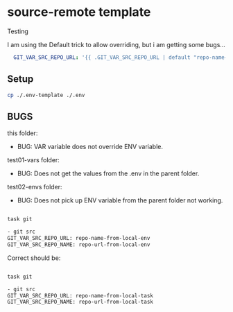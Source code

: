 # source-remote template

Testing

I am using the Default trick to allow overriding, but i am getting some bugs...

```yaml
  GIT_VAR_SRC_REPO_URL: '{{ .GIT_VAR_SRC_REPO_URL | default "repo-name-default-from-git.taskfile.yml" }}'
```

## Setup

```sh
cp ./.env-template ./.env

```

## BUGS

this folder: 

- BUG: VAR variable does not override ENV variable.

test01-vars folder:

- BUG: Does not get the values from the .env in the parent folder.

test02-envs folder: 

- BUG: Does not pick up ENV variable from the parent folder not working. 


```sh

task git

- git src
GIT_VAR_SRC_REPO_URL: repo-name-from-local-env
GIT_VAR_SRC_REPO_NAME: repo-url-from-local-env

```

Correct should be:

```sh

task git

- git src
GIT_VAR_SRC_REPO_URL: repo-name-from-local-task
GIT_VAR_SRC_REPO_NAME: repo-url-from-local-task
```





